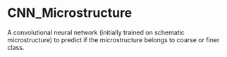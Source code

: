 # CNN_Microstructure
A convolutional neural network (initially trained on schematic microstructure) to predict if the microstructure belongs to coarse or finer class.
